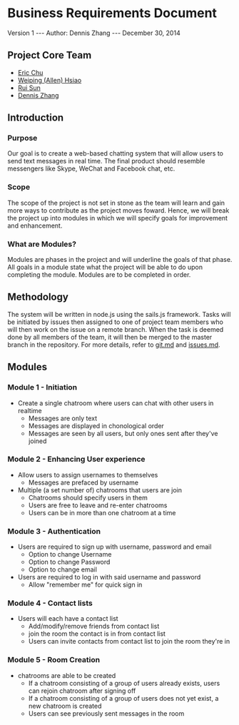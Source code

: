 # Business Requirements Document
Version 1 --- Author: Dennis Zhang --- December 30, 2014

## Project Core Team
* [Eric Chu](https://github.com/ericchu94)
* [Weiping (Allen) Hsiao](https://github.com/allenh)
* [Rui Sun](https://github.com/r29sun)
* [Dennis Zhang](https://github.com/FlipEnergy)

## Introduction

### Purpose
Our goal is to create a web-based chatting system that will allow users to send text messages in real time. The final product should resemble messengers like Skype, WeChat and Facebook chat, etc.

### Scope
The scope of the project is not set in stone as the team will learn and gain more ways to contribute as the project moves foward. Hence, we will break the project up into modules in which we will specify goals for improvement and enhancement.

### What are Modules?
Modules are phases in the project and will underline the goals of that phase. All goals in a module state what the project will be able to do upon completing the module. Modules are to be completed in order.

## Methodology
The system will be written in node.js using the sails.js framework. Tasks will be initiated by issues then assigned to one of project team members who will then work on the issue on a remote branch. When the task is deemed done by all members of the team, it will then be merged to the master branch in the repository. For more details, refer to [git.md](https://github.com/ericchu94/chat/blob/master/documentation/git.md) and [issues.md](https://github.com/ericchu94/chat/blob/master/documentation/issues.md).

## Modules

### Module 1 - Initiation
* Create a single chatroom where users can chat with other users in realtime
  * Messages are only text
  * Messages are displayed in chonological order
  * Messages are seen by all users, but only ones sent after they've joined

### Module 2 - Enhancing User experience
* Allow users to assign usernames to themselves
  * Messages are prefaced by username
* Multiple (a set number of) chatrooms that users are join
  * Chatrooms should specify users in them
  * Users are free to leave and re-enter chatrooms
  * Users can be in more than one chatroom at a time

### Module 3 - Authentication
* Users are required to sign up with username, password and email
  * Option to change Username
  * Option to change Password
  * Option to change email
* Users are required to log in with said username and password
  * Allow "remember me" for quick sign in

### Module 4 - Contact lists
* Users will each have a contact list
  * Add/modify/remove friends from contact list
  * join the room the contact is in from contact list
  * Users can invite contacts from contact list to join the room they're in

### Module 5 - Room Creation
* chatrooms are able to be created
  * If a chatroom consisting of a group of users already exists, users can rejoin chatroom after signing off
  * If a chatroom consisting of a group of users does not yet exist, a new chatroom is created
  * Users can see previously sent messages in the room
